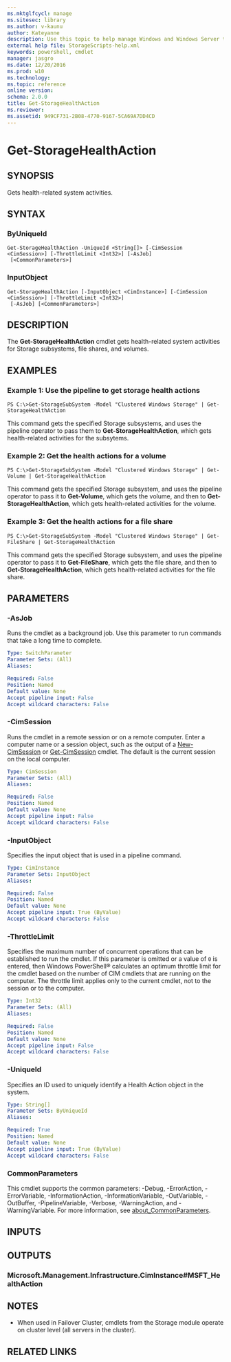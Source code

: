 ```yaml
---
ms.mktglfcycl: manage
ms.sitesec: library
ms.author: v-kaunu
author: Kateyanne
description: Use this topic to help manage Windows and Windows Server technologies with Windows PowerShell.
external help file: StorageScripts-help.xml
keywords: powershell, cmdlet
manager: jasgro
ms.date: 12/20/2016
ms.prod: w10
ms.technology: 
ms.topic: reference
online version:
schema: 2.0.0
title: Get-StorageHealthAction
ms.reviewer:
ms.assetid: 949CF731-2B08-4770-9167-5CA69A7DD4CD
---
```


# Get-StorageHealthAction

## SYNOPSIS
Gets health-related system activities.

## SYNTAX

### ByUniqueId
```
Get-StorageHealthAction -UniqueId <String[]> [-CimSession <CimSession>] [-ThrottleLimit <Int32>] [-AsJob]
 [<CommonParameters>]
```

### InputObject
```
Get-StorageHealthAction [-InputObject <CimInstance>] [-CimSession <CimSession>] [-ThrottleLimit <Int32>]
 [-AsJob] [<CommonParameters>]
```

## DESCRIPTION
The **Get-StorageHealthAction** cmdlet gets health-related system activities for Storage subsystems, file shares, and volumes.

## EXAMPLES

### Example 1: Use the pipeline to get storage health actions
```
PS C:\>Get-StorageSubSystem -Model "Clustered Windows Storage" | Get-StorageHealthAction
```

This command gets the specified Storage subsystems, and uses the pipeline operator to pass them to **Get-StorageHealthAction**, which gets health-related activities for the subsytems.

### Example 2: Get the health actions for a volume
```
PS C:\>Get-StorageSubSystem -Model "Clustered Windows Storage" | Get-Volume | Get-StorageHealthAction
```

This command gets the specified Storage subsystem, and uses the pipeline operator to pass it to **Get-Volume**, which gets the volume, and then to **Get-StorageHealthAction**, which gets health-related activities for the volume.

### Example 3: Get the health actions for a file share
```
PS C:\>Get-StorageSubSystem -Model "Clustered Windows Storage" | Get-FileShare | Get-StorageHealthAction
```

This command gets the specified Storage subsystem, and uses the pipeline operator to pass it to **Get-FileShare**, which gets the file share, and then to **Get-StorageHealthAction**, which gets health-related activities for the file share.

## PARAMETERS

### -AsJob
Runs the cmdlet as a background job. Use this parameter to run commands that take a long time to complete.

```yaml
Type: SwitchParameter
Parameter Sets: (All)
Aliases:

Required: False
Position: Named
Default value: None
Accept pipeline input: False
Accept wildcard characters: False
```

### -CimSession
Runs the cmdlet in a remote session or on a remote computer.
Enter a computer name or a session object, such as the output of a [New-CimSession](https://go.microsoft.com/fwlink/p/?LinkId=227967) or [Get-CimSession](https://go.microsoft.com/fwlink/p/?LinkId=227966) cmdlet.
The default is the current session on the local computer.

```yaml
Type: CimSession
Parameter Sets: (All)
Aliases:

Required: False
Position: Named
Default value: None
Accept pipeline input: False
Accept wildcard characters: False
```

### -InputObject
Specifies the input object that is used in a pipeline command.

```yaml
Type: CimInstance
Parameter Sets: InputObject
Aliases:

Required: False
Position: Named
Default value: None
Accept pipeline input: True (ByValue)
Accept wildcard characters: False
```

### -ThrottleLimit
Specifies the maximum number of concurrent operations that can be established to run the cmdlet.
If this parameter is omitted or a value of `0` is entered, then Windows PowerShell® calculates an optimum throttle limit for the cmdlet based on the number of CIM cmdlets that are running on the computer.
The throttle limit applies only to the current cmdlet, not to the session or to the computer.

```yaml
Type: Int32
Parameter Sets: (All)
Aliases:

Required: False
Position: Named
Default value: None
Accept pipeline input: False
Accept wildcard characters: False
```

### -UniqueId
Specifies an ID used to uniquely identify a Health Action object in the system.

```yaml
Type: String[]
Parameter Sets: ByUniqueId
Aliases:

Required: True
Position: Named
Default value: None
Accept pipeline input: True (ByValue)
Accept wildcard characters: False
```

### CommonParameters
This cmdlet supports the common parameters: -Debug, -ErrorAction, -ErrorVariable, -InformationAction, -InformationVariable, -OutVariable, -OutBuffer, -PipelineVariable, -Verbose, -WarningAction, and -WarningVariable. For more information, see [about_CommonParameters](https://go.microsoft.com/fwlink/?LinkID=113216).

## INPUTS

## OUTPUTS

### Microsoft.Management.Infrastructure.CimInstance#MSFT_HealthAction

## NOTES

* When used in Failover Cluster, cmdlets from the Storage module operate on cluster level (all servers in the cluster).

## RELATED LINKS

